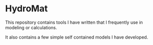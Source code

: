 # HydroMat

This repository contains tools I have written that I frequently use in modeling or calculations. 

It also contains a few simple self contained models I have developed.
